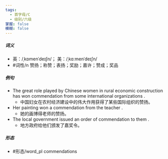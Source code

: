 ```yaml
---
tags:
  - 首字母/C
  - 级别/六级
掌握: false
模糊: false
---
```

##### 词义
- 英：/ˌkɒmenˈdeɪʃn/； 美：/ˌkɑːmenˈdeɪʃn/
- #词性/n  赞扬；称赞；表扬；奖励；嘉许；赞成；奖品
##### 例句
- The great role played by Chinese women in rural economic construction has won commendation from some international organizations .
	- 中国妇女在农村经济建设中的伟大作用获得了某些国际组织的赞扬。
- Her painting won a commendation from the teacher .
	- 她的画博得老师的赞扬。
- The local government issued an order of commendation to them .
	- 地方政府给他们颁发了嘉奖令。
##### 形态
- #形态/word_pl commendations
